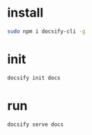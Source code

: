 # install 
```sh
sudo npm i docsify-cli -g

```
# init
```sh
docsify init docs
```
# run
```sh
docsify serve docs
```